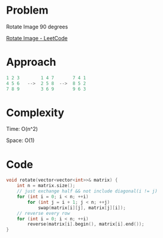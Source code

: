 # Problem

Rotate Image 90 degrees

[Rotate Image - LeetCode](https://leetcode.com/problems/rotate-image/description/?envType=study-plan-v2&envId=top-interview-150)

# Approach

```c++
1 2 3        1 4 7       7 4 1
4 5 6   -->  2 5 8  -->  8 5 2
7 8 9        3 6 9       9 6 3
```

# Complexity

Time: O(n^2)

Space: O(1)

# Code

```c++
void rotate(vector<vector<int>>& matrix) {
    int n = matrix.size();
    // just exchange half && not include diagonal(i != j)
    for (int i = 0; i < n; ++i)
        for (int j = i + 1; j < n; ++j)
            swap(matrix[i][j], matrix[j][i]);
    // reverse every row
    for (int i = 0; i < n; ++i)
        reverse(matrix[i].begin(), matrix[i].end());
}
```

